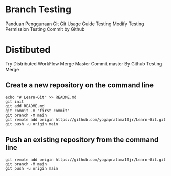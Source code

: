 
# Branch Testing
Panduan Penggunaan Git
Git Usage Guide 
Testing Modify
Testing Permission
Testing Commit by Github

# Distibuted 
Try Distributed WorkFlow
Merge Master
Commit master By Github 
Testing Merge

## Create a new repository on the command line

```
echo "# Learn-Git" >> README.md
git init
git add README.md
git commit -m "first commit"
git branch -M main
git remote add origin https://github.com/yogapratama10jr/Learn-Git.git
git push -u origin main
```

## Push an existing repository from the command line

```
git remote add origin https://github.com/yogapratama10jr/Learn-Git.git
git branch -M main
git push -u origin main

```
